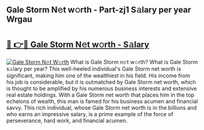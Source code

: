 ## Gale Storm N𝚎t w𝚘rth - Part-zj1 S𝚊lary per year Wrgau

# <h2><a href="http://gc1xeov.nevu.top/?p=Gale+Storm">🔗 👉🔴 Gale Storm N𝚎t w𝚘rth - S𝚊lary</a></h2>

[![Gale Storm N𝚎t W𝚘rth](https://i.imgur.com/Oavwk0R.jpeg)](http://gc1xeov.nevu.top/?p=Gale+Storm)
What is Gale Storm n𝚎t w𝚘rth? What is Gale Storm s𝚊lary per year?
This well-heeled individual's Gale Storm net worth is significant, making him one of the wealthiest in his field. His income from his job is considerable, but it is outmatched by Gale Storm net worth, which is thought to be amplified by his numerous business interests and extensive real estate holdings. With a Gale Storm net worth that places him in the top echelons of wealth, this man is famed for his business acumen and financial savvy. This rich individual, whose Gale Storm net worth is in the billions and who earns an impressive salary, is a prime example of the force of perseverance, hard work, and financial acumen.
